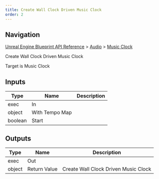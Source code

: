 ```yaml
---
title: Create Wall Clock Driven Music Clock
order: 2
---
```

## Navigation

[Unreal Engine Blueprint API Reference](https://dev.epicgames.com/documentation/en-us/unreal-engine/BlueprintAPI) > [Audio](https://dev.epicgames.com/documentation/en-us/unreal-engine/BlueprintAPI/Audio) > [Music Clock](https://dev.epicgames.com/documentation/en-us/unreal-engine/BlueprintAPI/Audio/MusicClock)

Create Wall Clock Driven Music Clock

Target is Music Clock

## Inputs

| Type | Name | Description |
| --- | --- | --- |
| exec | In |  |
| object | With Tempo Map |  |
| boolean | Start |  |

## Outputs

| Type | Name | Description |
| --- | --- | --- |
| exec | Out |  |
| object | Return Value | Create Wall Clock Driven Music Clock |

